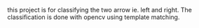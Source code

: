 this project is for classifying the two arrow ie. left and right.
The classification is done with opencv using template matching.
